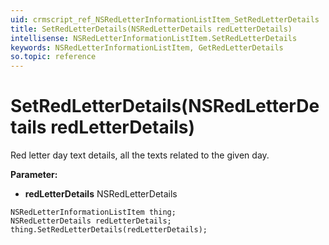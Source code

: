 ```yaml
---
uid: crmscript_ref_NSRedLetterInformationListItem_SetRedLetterDetails
title: SetRedLetterDetails(NSRedLetterDetails redLetterDetails)
intellisense: NSRedLetterInformationListItem.SetRedLetterDetails
keywords: NSRedLetterInformationListItem, GetRedLetterDetails
so.topic: reference
---
```


# SetRedLetterDetails(NSRedLetterDetails redLetterDetails)

Red letter day text details, all the texts related to the given day.

**Parameter:** 
 - **redLetterDetails** NSRedLetterDetails

```crmscript
NSRedLetterInformationListItem thing;
NSRedLetterDetails redLetterDetails;
thing.SetRedLetterDetails(redLetterDetails);
```

